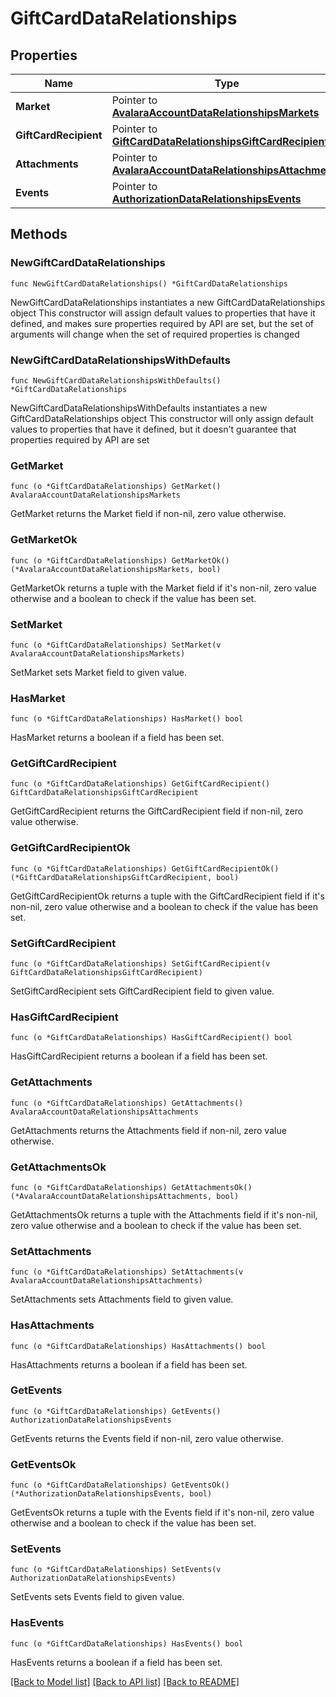 # GiftCardDataRelationships

## Properties

Name | Type | Description | Notes
------------ | ------------- | ------------- | -------------
**Market** | Pointer to [**AvalaraAccountDataRelationshipsMarkets**](AvalaraAccountDataRelationshipsMarkets.md) |  | [optional] 
**GiftCardRecipient** | Pointer to [**GiftCardDataRelationshipsGiftCardRecipient**](GiftCardDataRelationshipsGiftCardRecipient.md) |  | [optional] 
**Attachments** | Pointer to [**AvalaraAccountDataRelationshipsAttachments**](AvalaraAccountDataRelationshipsAttachments.md) |  | [optional] 
**Events** | Pointer to [**AuthorizationDataRelationshipsEvents**](AuthorizationDataRelationshipsEvents.md) |  | [optional] 

## Methods

### NewGiftCardDataRelationships

`func NewGiftCardDataRelationships() *GiftCardDataRelationships`

NewGiftCardDataRelationships instantiates a new GiftCardDataRelationships object
This constructor will assign default values to properties that have it defined,
and makes sure properties required by API are set, but the set of arguments
will change when the set of required properties is changed

### NewGiftCardDataRelationshipsWithDefaults

`func NewGiftCardDataRelationshipsWithDefaults() *GiftCardDataRelationships`

NewGiftCardDataRelationshipsWithDefaults instantiates a new GiftCardDataRelationships object
This constructor will only assign default values to properties that have it defined,
but it doesn't guarantee that properties required by API are set

### GetMarket

`func (o *GiftCardDataRelationships) GetMarket() AvalaraAccountDataRelationshipsMarkets`

GetMarket returns the Market field if non-nil, zero value otherwise.

### GetMarketOk

`func (o *GiftCardDataRelationships) GetMarketOk() (*AvalaraAccountDataRelationshipsMarkets, bool)`

GetMarketOk returns a tuple with the Market field if it's non-nil, zero value otherwise
and a boolean to check if the value has been set.

### SetMarket

`func (o *GiftCardDataRelationships) SetMarket(v AvalaraAccountDataRelationshipsMarkets)`

SetMarket sets Market field to given value.

### HasMarket

`func (o *GiftCardDataRelationships) HasMarket() bool`

HasMarket returns a boolean if a field has been set.

### GetGiftCardRecipient

`func (o *GiftCardDataRelationships) GetGiftCardRecipient() GiftCardDataRelationshipsGiftCardRecipient`

GetGiftCardRecipient returns the GiftCardRecipient field if non-nil, zero value otherwise.

### GetGiftCardRecipientOk

`func (o *GiftCardDataRelationships) GetGiftCardRecipientOk() (*GiftCardDataRelationshipsGiftCardRecipient, bool)`

GetGiftCardRecipientOk returns a tuple with the GiftCardRecipient field if it's non-nil, zero value otherwise
and a boolean to check if the value has been set.

### SetGiftCardRecipient

`func (o *GiftCardDataRelationships) SetGiftCardRecipient(v GiftCardDataRelationshipsGiftCardRecipient)`

SetGiftCardRecipient sets GiftCardRecipient field to given value.

### HasGiftCardRecipient

`func (o *GiftCardDataRelationships) HasGiftCardRecipient() bool`

HasGiftCardRecipient returns a boolean if a field has been set.

### GetAttachments

`func (o *GiftCardDataRelationships) GetAttachments() AvalaraAccountDataRelationshipsAttachments`

GetAttachments returns the Attachments field if non-nil, zero value otherwise.

### GetAttachmentsOk

`func (o *GiftCardDataRelationships) GetAttachmentsOk() (*AvalaraAccountDataRelationshipsAttachments, bool)`

GetAttachmentsOk returns a tuple with the Attachments field if it's non-nil, zero value otherwise
and a boolean to check if the value has been set.

### SetAttachments

`func (o *GiftCardDataRelationships) SetAttachments(v AvalaraAccountDataRelationshipsAttachments)`

SetAttachments sets Attachments field to given value.

### HasAttachments

`func (o *GiftCardDataRelationships) HasAttachments() bool`

HasAttachments returns a boolean if a field has been set.

### GetEvents

`func (o *GiftCardDataRelationships) GetEvents() AuthorizationDataRelationshipsEvents`

GetEvents returns the Events field if non-nil, zero value otherwise.

### GetEventsOk

`func (o *GiftCardDataRelationships) GetEventsOk() (*AuthorizationDataRelationshipsEvents, bool)`

GetEventsOk returns a tuple with the Events field if it's non-nil, zero value otherwise
and a boolean to check if the value has been set.

### SetEvents

`func (o *GiftCardDataRelationships) SetEvents(v AuthorizationDataRelationshipsEvents)`

SetEvents sets Events field to given value.

### HasEvents

`func (o *GiftCardDataRelationships) HasEvents() bool`

HasEvents returns a boolean if a field has been set.


[[Back to Model list]](../README.md#documentation-for-models) [[Back to API list]](../README.md#documentation-for-api-endpoints) [[Back to README]](../README.md)


